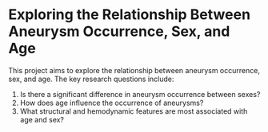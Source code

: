# Exploring the Relationship Between Aneurysm Occurrence, Sex, and Age

This project aims to explore the relationship between aneurysm occurrence, sex, and age. The key research questions include:
1. Is there a significant difference in aneurysm occurrence between sexes?
2. How does age influence the occurrence of aneurysms?
3. What structural and hemodynamic features are most associated with age and sex?
